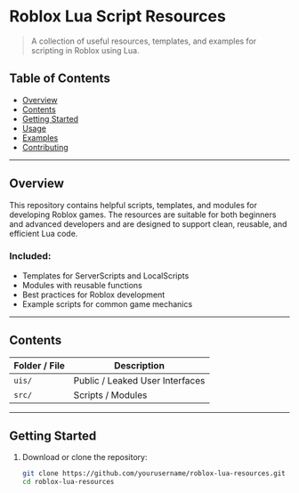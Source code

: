 # Roblox Lua Script Resources

> A collection of useful resources, templates, and examples for scripting in Roblox using Lua.

## Table of Contents

- [Overview](#overview)
- [Contents](#contents)
- [Getting Started](#getting-started)
- [Usage](#usage)
- [Examples](#examples)
- [Contributing](#contributing)

---

## Overview

This repository contains helpful scripts, templates, and modules for developing Roblox games. The resources are suitable for both beginners and advanced developers and are designed to support clean, reusable, and efficient Lua code.

### Included:

- Templates for ServerScripts and LocalScripts
- Modules with reusable functions
- Best practices for Roblox development
- Example scripts for common game mechanics

---

## Contents

| Folder / File           | Description                                                 |
|-------------------------|-------------------------------------------------------------|
| `uis/`                  | Public / Leaked User Interfaces                             |
| `src/`                  | Scripts / Modules                                           |

---

## Getting Started

1. Download or clone the repository:

   ```bash
   git clone https://github.com/yourusername/roblox-lua-resources.git
   cd roblox-lua-resources
